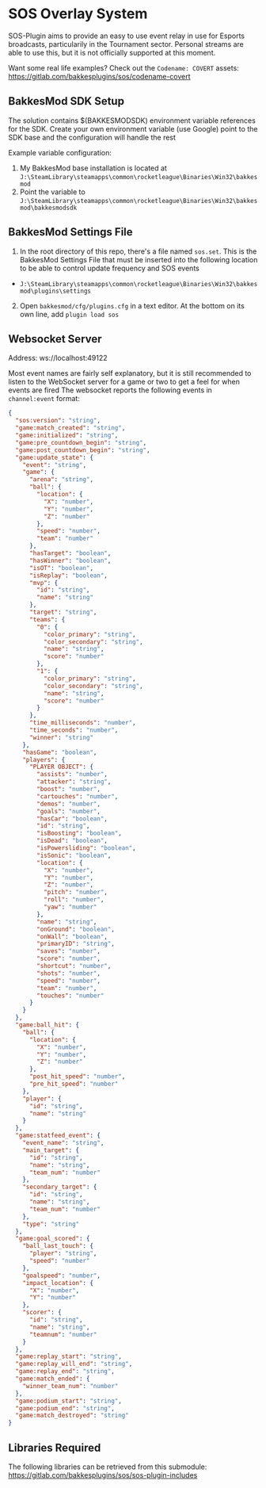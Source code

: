 # SOS Overlay System
SOS-Plugin aims to provide an easy to use event relay in use for Esports broadcasts, particularily in the Tournament sector. Personal streams are able to use this, but it is not officially supported at this moment.

Want some real life examples? Check out the `Codename: COVERT` assets:
https://gitlab.com/bakkesplugins/sos/codename-covert

## BakkesMod SDK Setup
The solution contains $(BAKKESMODSDK) environment variable references for the SDK. Create your own environment variable (use Google) point to the SDK base and the configuration will handle the rest

Example variable configuration:
1. My BakkesMod base installation is located at `J:\SteamLibrary\steamapps\common\rocketleague\Binaries\Win32\bakkesmod`
2. Point the variable to `J:\SteamLibrary\steamapps\common\rocketleague\Binaries\Win32\bakkesmod\bakkesmodsdk`

## BakkesMod Settings File
1. In the root directory of this repo, there's a file named `sos.set`. This is the BakkesMod Settings File that must be inserted into the following location to be able to control update frequency and SOS events
  - `J:\SteamLibrary\steamapps\common\rocketleague\Binaries\Win32\bakkesmod\plugins\settings`

2. Open `bakkesmod/cfg/plugins.cfg` in a text editor. At the bottom on its own line, add `plugin load sos`

## Websocket Server
Address: ws://localhost:49122

Most event names are fairly self explanatory, but it is still recommended to listen to the WebSocket server for a game or two to get a feel for when events are fired
The websocket reports the following events in `channel:event` format:

```json
{
  "sos:version": "string",
  "game:match_created": "string",
  "game:initialized": "string",
  "game:pre_countdown_begin": "string",
  "game:post_countdown_begin": "string",
  "game:update_state": {
    "event": "string",
    "game": {
      "arena": "string",
      "ball": {
        "location": {
          "X": "number",
          "Y": "number",
          "Z": "number"
        },
        "speed": "number",
        "team": "number"
      },
      "hasTarget": "boolean",
      "hasWinner": "boolean",
      "isOT": "boolean",
      "isReplay": "boolean",
      "mvp": {
        "id": "string",
        "name": "string"
      },
      "target": "string",
      "teams": {
        "0": {
          "color_primary": "string",
          "color_secondary": "string",
          "name": "string",
          "score": "number"
        },
        "1": {
          "color_primary": "string",
          "color_secondary": "string",
          "name": "string",
          "score": "number"
        }
      },
      "time_milliseconds": "number",
      "time_seconds": "number",
      "winner": "string"
    },
    "hasGame": "boolean",
    "players": {
      "PLAYER OBJECT": {
        "assists": "number",
        "attacker": "string",
        "boost": "number",
        "cartouches": "number",
        "demos": "number",
        "goals": "number",
        "hasCar": "boolean",
        "id": "string",
        "isBoosting": "boolean",
        "isDead": "boolean",
        "isPowersliding": "boolean",
        "isSonic": "boolean",
        "location": {
          "X": "number",
          "Y": "number",
          "Z": "number",
          "pitch": "number",
          "roll": "number",
          "yaw": "number"
        },
        "name": "string",
        "onGround": "boolean",
        "onWall": "boolean",
        "primaryID": "string",
        "saves": "number",
        "score": "number",
        "shortcut": "number",
        "shots": "number",
        "speed": "number",
        "team": "number",
        "touches": "number"
      }
    }
  },
  "game:ball_hit": {
    "ball": {
      "location": {
        "X": "number",
        "Y": "number",
        "Z": "number"
      },
      "post_hit_speed": "number",
      "pre_hit_speed": "number"
    },
    "player": {
      "id": "string",
      "name": "string"
    }
  },
  "game:statfeed_event": {
    "event_name": "string",
    "main_target": {
      "id": "string",
      "name": "string",
      "team_num": "number"
    },
    "secondary_target": {
      "id": "string",
      "name": "string",
      "team_num": "number"
    },
    "type": "string"
  },
  "game:goal_scored": {
    "ball_last_touch": {
      "player": "string",
      "speed": "number"
    },
    "goalspeed": "number",
    "impact_location": {
      "X": "number",
      "Y": "number"
    },
    "scorer": {
      "id": "string",
      "name": "string",
      "teamnum": "number"
    }
  },
  "game:replay_start": "string",
  "game:replay_will_end": "string",
  "game:replay_end": "string",
  "game:match_ended": {
    "winner_team_num": "number"
  },
  "game:podium_start": "string",
  "game:podium_end": "string",
  "game:match_destroyed": "string"
}
```

## Libraries Required

The following libraries can be retrieved from this submodule:
https://gitlab.com/bakkesplugins/sos/sos-plugin-includes
